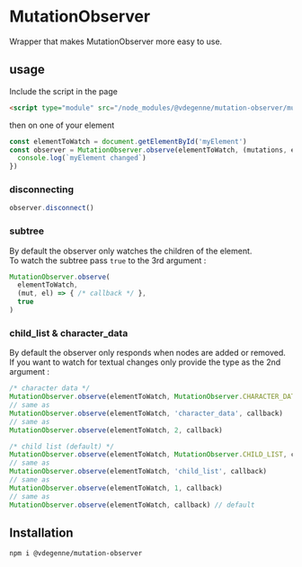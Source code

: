 # MutationObserver

Wrapper that makes MutationObserver more easy to use.

## usage

Include the script in the page

```html
<script type="module" src="/node_modules/@vdegenne/mutation-observer/mutation-observer.js"></script>
```

then on one of your element

```javascript
const elementToWatch = document.getElementById('myElement')
const observer = MutationObserver.observe(elementToWatch, (mutations, element) => {
  console.log(`myElement changed`)
})
```

### disconnecting
```javascript
observer.disconnect()
```

### subtree

By default the observer only watches the children of the element.  
To watch the subtree pass `true` to the 3rd argument :

```javascript
MutationObserver.observe(
  elementToWatch,
  (mut, el) => { /* callback */ },
  true
)
```

### child_list & character_data

By default the observer only responds when nodes are added or removed.  
If you want to watch for textual changes only provide the type as the 2nd argument :

```javascript
/* character data */
MutationObserver.observe(elementToWatch, MutationObserver.CHARACTER_DATA, callback)
// same as
MutationObserver.observe(elementToWatch, 'character_data', callback)
// same as
MutationObserver.observe(elementToWatch, 2, callback)

/* child list (default) */
MutationObserver.observe(elementToWatch, MutationObserver.CHILD_LIST, callback)
// same as
MutationObserver.observe(elementToWatch, 'child_list', callback)
// same as
MutationObserver.observe(elementToWatch, 1, callback)
// same as
MutationObserver.observe(elementToWatch, callback) // default
```

## Installation

```npm i @vdegenne/mutation-observer```